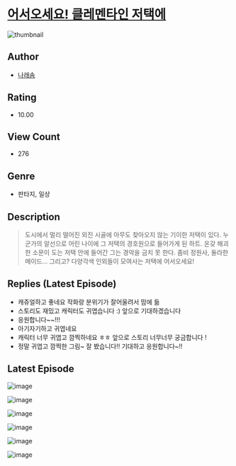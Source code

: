 # [어서오세요! 클레멘타인 저택에](https://comic.naver.com/bestChallenge/list?titleId=809997)
![thumbnail](https://image-comic.pstatic.net/user_contents_data/challenge_comic/2023/05/23/249397/upload_3544675070517655910_480x623.jpeg)

## Author
- [나래솜](https://comic.naver.com/artistTitle?id=249397)

## Rating
- 10.00

## View Count
- 276

## Genre
- 판타지, 일상

## Description
> 도시에서 멀리 떨어진 외진 시골에 아무도 찾아오지 않는 기이한 저택이 있다. 누군가의 알선으로 어린 나이에 그 저택의 경호원으로 들어가게 된 하트. 온갖 해괴한 소문이 도는 저택 안에 들어간 그는 경악을 금치 못 한다. 좀비 정원사, 둘라한 메이드… 그리고? 다양각색 인외들이 모여사는 저택에 어서오세요!

## Replies (Latest Episode)
- 캐쥬얼하고 좋네요 작화랑 분위기가 잘어울려서 맘에 듦
- 스토리도 재밌고 캐릭터도 귀엽습니다 :) 앞으로 기대하겠습니다
- 응원합니다~~!!!
- 아기자기하고 귀엽네요
- 캐릭터 너무 귀엽고 깜찍하네요 ㅎㅎ 앞으로 스토리 너무너무 궁금합니다 !
- 정말 귀엽고 깜찍한 그림~ 잘 봤습니다!! 기대하고 응원합니다~!!

## Latest Episode
![image](https://image-comic.pstatic.net/user_contents_data/challenge_comic/2023/05/24/249397/upload_4136054207020282214.jpeg)

![image](https://image-comic.pstatic.net/user_contents_data/challenge_comic/2023/05/24/249397/upload_3977349612073858609.jpeg)

![image](https://image-comic.pstatic.net/user_contents_data/challenge_comic/2023/05/24/249397/upload_3906983062543872102.jpeg)

![image](https://image-comic.pstatic.net/user_contents_data/challenge_comic/2023/05/24/249397/upload_3905238121199056439.jpeg)

![image](https://image-comic.pstatic.net/user_contents_data/challenge_comic/2023/05/25/249397/upload_7076901255462872417.jpeg)

![image](https://image-comic.pstatic.net/user_contents_data/challenge_comic/2023/05/24/249397/upload_3762254352076923704.jpeg)
